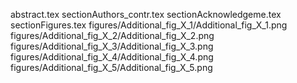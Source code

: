 abstract.tex
sectionAuthors_contr.tex
sectionAcknowledgeme.tex
sectionFigures.tex
figures/Additional_fig_X_1/Additional_fig_X_1.png
figures/Additional_fig_X_2/Additional_fig_X_2.png
figures/Additional_fig_X_3/Additional_fig_X_3.png
figures/Additional_fig_X_4/Additional_fig_X_4.png
figures/Additional_fig_X_5/Additional_fig_X_5.png
